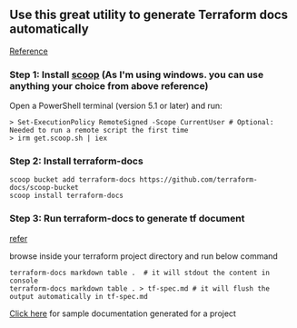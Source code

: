## Use this great utility to generate Terraform docs automatically

[Reference](https://terraform-docs.io/user-guide/installation/)

### Step 1: Install [scoop](https://scoop.sh/) (As I'm using windows. you can use anything your choice from above reference) 

Open a PowerShell terminal (version 5.1 or later) and run:

```
> Set-ExecutionPolicy RemoteSigned -Scope CurrentUser # Optional: Needed to run a remote script the first time
> irm get.scoop.sh | iex
```

### Step 2: Install terraform-docs 

```
scoop bucket add terraform-docs https://github.com/terraform-docs/scoop-bucket
scoop install terraform-docs
```

### Step 3: Run terraform-docs to generate tf document
[refer](https://terraform-docs.io/user-guide/introduction/)

browse inside your terraform project directory and run below command 
```
terraform-docs markdown table .  # it will stdout the content in console
terraform-docs markdown table . > tf-spec.md # it will flush the output automatically in tf-spec.md
```

[Click here](https://github.com/e2eSolutionArchitect/terraform/blob/main/providers/aws/examples/e2esa-aws-eks-ec2/readme.md) for sample documentation generated for a project
